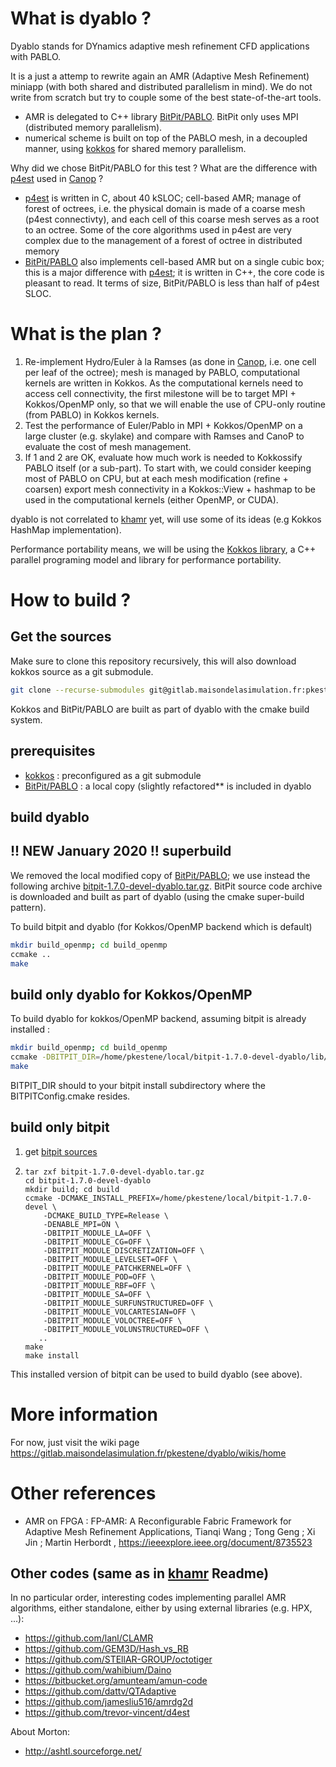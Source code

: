 # What is dyablo ?

Dyablo stands for DYnamics adaptive mesh refinement CFD applications with PABLO.

It is a just a attemp to rewrite again an AMR (Adaptive Mesh Refinement) miniapp (with both shared and distributed parallelism in mind). We do not write from scratch but try to couple some of the best state-of-the-art tools.

- AMR is delegated to C++ library [BitPit/PABLO](https://github.com/optimad/bitpit). BitPit only uses MPI (distributed memory parallelism). 
- numerical scheme is built on top of the PABLO mesh, in a decoupled manner, using [kokkos](https://github.com/kokkos/kokkos) for shared memory parallelism.

Why did we chose BitPit/PABLO for this test ? What are the difference with [p4est](http://www.p4est.org/) used in [Canop](https://gitlab.maisondelasimulation.fr/canoPdev/canoP) ?
- [p4est](http://www.p4est.org/) is written in C, about 40 kSLOC; cell-based AMR; manage of forest of octrees, i.e. the physical domain is made of a coarse mesh (p4est connectivty), and each cell of this coarse mesh serves as a root to an octree. Some of the core algorithms used in p4est are very complex due to the management of a forest of octree in distributed memory
- [BitPit/PABLO](https://github.com/optimad/bitpit) also implements cell-based AMR but on a single cubic box; this is a major difference with [p4est](http://www.p4est.org/); it is written in C++, the core code is pleasant to read. It terms of size, BitPit/PABLO is less than half of p4est SLOC.


# What is the plan ?

1. Re-implement Hydro/Euler à la Ramses (as done in [Canop](https://gitlab.maisondelasimulation.fr/canoPdev/canoP), i.e. one cell per leaf of the octree); mesh is managed by PABLO, computational kernels are written in Kokkos. As the computational kernels need to access cell connectivity, the first milestone will be to target MPI + Kokkos/OpenMP only, so that we will enable the use of CPU-only routine (from PABLO) in Kokkos kernels.
2. Test the performance of Euler/Pablo in MPI + Kokkos/OpenMP on a large cluster (e.g. skylake) and compare with Ramses and CanoP to evaluate the cost of mesh management.
3. If 1 and 2 are OK, evaluate how much work is needed to Kokkossify PABLO itself (or a sub-part). To start with, we could consider keeping most of PABLO on CPU, but at each mesh modification (refine + coarsen) export mesh connectivity in a Kokkos::View + hashmap to be used in the computational kernels (either OpenMP, or CUDA).

dyablo is not correlated to [khamr](https://gitlab.maisondelasimulation.fr/pkestene/khamr) yet, will use some of its ideas (e.g Kokkos HashMap implementation).


Performance portability means, we will be using the [Kokkos library](https://github.com/kokkos/kokkos), a C++ parallel programing model and library for performance portability.

# How to build ?

## Get the sources

Make sure to clone this repository recursively, this will also download kokkos source as a git submodule.

```bash
git clone --recurse-submodules git@gitlab.maisondelasimulation.fr:pkestene/dyablo.git
```

Kokkos and BitPit/PABLO are built as part of dyablo with the cmake build system.

## prerequisites

- [kokkos](https://github.com/kokkos/kokkos) : preconfigured as a git submodule
- [BitPit/PABLO](https://github.com/optimad/bitpit) : a local copy (slightly refactored** is included in dyablo

## build dyablo

## !! **NEW January 2020** !! superbuild

We removed the local modified copy of [BitPit/PABLO](https://github.com/optimad/bitpit); we use instead the following archive [bitpit-1.7.0-devel-dyablo.tar.gz](https://github.com/pkestene/bitpit/archive/bitpit-1.7.0-devel-dyablo.tar.gz). BitPit source code archive is downloaded and built as part of dyablo (using the cmake super-build pattern). 

To build bitpit and dyablo (for Kokkos/OpenMP backend which is default)

```bash
mkdir build_openmp; cd build_openmp
ccmake ..
make
```

## build only dyablo for Kokkos/OpenMP

To build dyablo for kokkos/OpenMP backend, assuming bitpit is already installed :

```bash
mkdir build_openmp; cd build_openmp
ccmake -DBITPIT_DIR=/home/pkestene/local/bitpit-1.7.0-devel-dyablo/lib/cmake/bitpit-1.7 ..
make
```

BITPIT_DIR should to your bitpit install subdirectory where the BITPITConfig.cmake resides.

## build only bitpit

1. get [bitpit sources](https://github.com/pkestene/bitpit/archive/bitpit-1.7.0-devel-dyablo.tar.gz)
2. ```shell
   tar zxf bitpit-1.7.0-devel-dyablo.tar.gz
   cd bitpit-1.7.0-devel-dyablo
   mkdir build; cd build
   ccmake -DCMAKE_INSTALL_PREFIX=/home/pkestene/local/bitpit-1.7.0-devel \
       -DCMAKE_BUILD_TYPE=Release \
       -DENABLE_MPI=ON \
       -DBITPIT_MODULE_LA=OFF \
       -DBITPIT_MODULE_CG=OFF \
       -DBITPIT_MODULE_DISCRETIZATION=OFF \
       -DBITPIT_MODULE_LEVELSET=OFF \
       -DBITPIT_MODULE_PATCHKERNEL=OFF \
       -DBITPIT_MODULE_POD=OFF \
       -DBITPIT_MODULE_RBF=OFF \
       -DBITPIT_MODULE_SA=OFF \
       -DBITPIT_MODULE_SURFUNSTRUCTURED=OFF \
       -DBITPIT_MODULE_VOLCARTESIAN=OFF \
       -DBITPIT_MODULE_VOLOCTREE=OFF \
       -DBITPIT_MODULE_VOLUNSTRUCTURED=OFF \ 
      ..
   make
   make install
   ```
This installed version of bitpit can be used to build dyablo (see above).


# More information

For now, just visit the wiki page https://gitlab.maisondelasimulation.fr/pkestene/dyablo/wikis/home

# Other references

- AMR on FPGA : FP-AMR: A Reconfigurable Fabric Framework for Adaptive Mesh Refinement Applications,  Tianqi Wang ; Tong Geng ; Xi Jin ; Martin Herbordt , https://ieeexplore.ieee.org/document/8735523

## Other codes (same as in [khamr](https://gitlab.maisondelasimulation.fr/pkestene/khamr/) Readme)

In no particular order, interesting codes implementing parallel AMR algorithms, either standalone, either
by using external libraries (e.g. HPX, ...):

- https://github.com/lanl/CLAMR
- https://github.com/GEM3D/Hash_vs_RB
- https://github.com/STEllAR-GROUP/octotiger
- https://github.com/wahibium/Daino
- https://bitbucket.org/amunteam/amun-code
- https://github.com/dattv/QTAdaptive
- https://github.com/jamesliu516/amrdg2d
- https://github.com/trevor-vincent/d4est

About Morton:
- http://ashtl.sourceforge.net/
